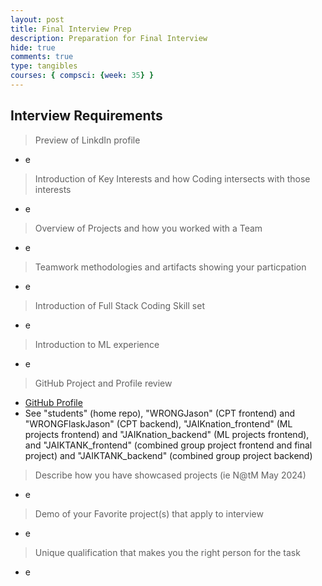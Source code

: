 ```yaml
---
layout: post
title: Final Interview Prep
description: Preparation for Final Interview
hide: true
comments: true
type: tangibles
courses: { compsci: {week: 35} }
---
```


## Interview Requirements
> Preview of LinkdIn profile
- e

> Introduction of Key Interests and how Coding intersects with those interests
- e

> Overview of Projects and how you worked with a Team
- e

> Teamwork methodologies and artifacts showing your particpation
- e

> Introduction of Full Stack Coding Skill set
- e

> Introduction to ML experience
- e

> GitHub Project and Profile review
- [GitHub Profile](https://github.com/JasonGao76)
- See "students" (home repo), "WRONGJason" (CPT frontend) and "WRONGFlaskJason" (CPT backend), "JAIKnation_frontend" (ML projects frontend) and "JAIKnation_backend" (ML projects frontend), and "JAIKTANK_frontend" (combined group project frontend and final project) and "JAIKTANK_backend" (combined group project backend)

> Describe how you have showcased projects (ie N@tM May 2024)
- e

> Demo of your Favorite project(s) that apply to interview
- e

> Unique qualification that makes you the right person for the task
- e